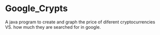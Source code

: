 # Google_Crypts
A java program to create and graph the price of diferent cryptocurrencies VS. how much they are searched for in google.
